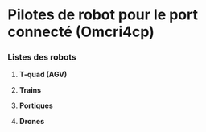 # Pilotes de robot pour le port connecté (Omcri4cp)

### Listes des robots

1. **T-quad (AGV)**

2. **Trains**

3. **Portiques**

4. **Drones**
